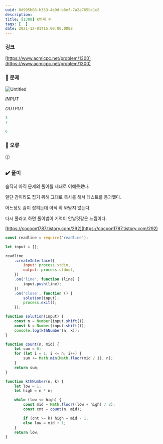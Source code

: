 ```yaml
---
uuid: 8d995b68-b353-4e9d-b6ef-7a2a765bc1c8
description: 
title: [1300] K번째 수
tags: [  ]
date: 2021-12-01T15:00:00.000Z
---
```








### 링크

[https://www.acmicpc.net/problem/1300](https://www.acmicpc.net/problem/1300)

### 📝 문제

![Untitled](https://vault-r2.dorage.io/8d995b68-b353-4e9d-b6ef-7a2a765bc1c8/untitled.png)

*INPUT*

*OUTPUT*

```jsx
3
7
```

```jsx
6
```

### 🚨 오류

<aside>
🕧

</aside>

### ✔️ 풀이

솔직히 아직 문제의 풀이를 제대로 이해못했다.

일단 감이라도 잡기 위해 그대로 복사를 해서 테스트를 통과했다.

어느정도 감이 잡히는데 아직 확 와닫지 않는다.

다시 풀라고 하면 풀이법이 기억이 안날것같은 느낌이다.

[https://cocoon1787.tistory.com/292](https://cocoon1787.tistory.com/292)

```jsx
const readline = require('readline');

let input = [];

readline
    .createInterface({
        input: process.stdin,
        output: process.stdout,
    })
    .on('line', function (line) {
        input.push(line);
    })
    .on('close', function () {
        solution(input);
        process.exit();
    });

function solution(input) {
    const n = Number(input.shift());
    const k = Number(input.shift());
    console.log(kthNumber(n, k));
}

function count(n, mid) {
    let sum = 0;
    for (let i = 1; i <= n; i++) {
        sum += Math.min(Math.floor(mid / i), n);
    }
    return sum;
}

function kthNumber(n, k) {
    let low = 1;
    let high = n * n;

    while (low <= high) {
        const mid = Math.floor((low + high) / 2);
        const cnt = count(n, mid);

        if (cnt >= k) high = mid - 1;
        else low = mid + 1;
    }
    return low;
}
```